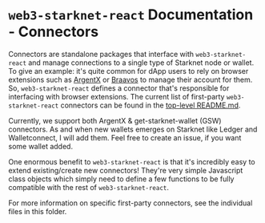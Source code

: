 # `web3-starknet-react` Documentation - Connectors

Connectors are standalone packages that interface with `web3-starknet-react` and manage connections to a single type of Starknet node or wallet. To give an example: it's quite common for dApp users to rely on browser extensions such as [ArgentX](https://github.com/argentlabs/argent-x/) or [Braavos](https://chrome.google.com/webstore/detail/braavos-wallet/jnlgamecbpmbajjfhmmmlhejkemejdma) to manage their account for them. So, `web3-starknet-react` defines a connector that's responsible for interfacing with browser extensions. The current list of first-party `web3-starknet-react` connectors can be found in the [top-level README.md](../../README.md).

Currently, we support both ArgentX & get-starknet-wallet (GSW) connectors. As and when new wallets emerges on Starknet like Ledger and Walletconnect, I will add them. Feel free to create an issue, if you want some wallet added.

One enormous benefit to `web3-starknet-react` is that it's incredibly easy to extend existing/create new connectors! They're very simple Javascript class objects which simply need to define a few functions to be fully compatible with the rest of `web3-starknet-react`.

For more information on specific first-party connectors, see the individual files in this folder.
